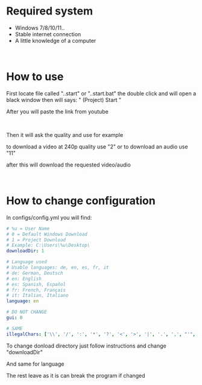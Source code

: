 # Required system
 - Windows 7/8/10/11..
 - Stable internet connection
 - A little knowledge of a computer

<br>


# How to use
First locate file called "..start" or "..start.bat" the double click and will open a black window then will says: " (Project) Start "

After you will paste the link from youtube

<br>

Then it will ask the quality and use for example

to download a video at 240p quality use "2" or to download an audio use "11"

after this will download the requested video/audio

<br>

# How to change configuration
In configs/config.yml you will find:
```yaml
# %u = User Name
# 0 = Default Windows Download 
# 1 = Project Download
# Example: C:\Users\%u\Desktop\
downloadDir: 1

# Language used
# Usable languages: de, en, es, fr, it
# de: German, Deutsch
# en: English
# es: Spanish, Español
# fr: French, Français
# it: Italian, Italiano
language: en

# DO NOT CHANGE
gui: 0

# SAME
illegalChars: ['\\', '/', ':', '*', '?', '<', '>', '|', '.', ',', "'", '"', '%', '$', '~']
```
To change donload directory just follow instructions and change "downloadDir"

And same for language

The rest leave as it is can break the program if changed